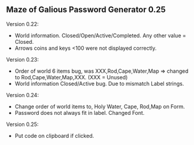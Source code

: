## Maze of Galious Password Generator 0.25
Version 0.22:
- World information. Closed/Open/Active/Completed. Any other value = Closed. 
- Arrows coins and keys <100 were not displayed correctly.

Version 0.23:
- Order of world 6 items bug, was XXX,Rod,Cape,Water,Map => changed to Rod,Cape,Water,Map,XXX. (XXX = Unused) 
- World information Closed/Active bug. Due to mismatch Label strings.

Version 0.24:
- Change order of world items to, Holy Water, Cape, Rod,Map on Form.
- Password does not always fit in label. Changed Font.

Version 0.25:
- Put code on clipboard if clicked.
